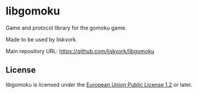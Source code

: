 # libgomoku

Game and protocol library for the gomoku game.

Made to be used by liskvork.

Main repository URL: https://github.com/liskvork/libgomoku

## License

libgomoku is licensed under the
[European Union Public License 1.2](https://joinup.ec.europa.eu/collection/eupl/eupl-text-eupl-12)
or later.
